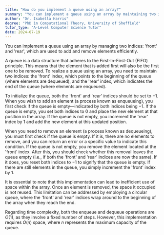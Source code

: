 ```yaml
---
title: "How do you implement a queue using an array?"
summary: "You can implement a queue using an array by maintaining two indices, front and rear, to add and remove elements."
author: "Dr. Isabella Harris"
degree: "PhD in Computational Theory, University of Sheffield"
tutor_type: "A-Level Computer Science Tutor"
date: 2024-07-19
---
```


You can implement a queue using an array by managing two indices: 'front' and 'rear', which are used to add and remove elements efficiently.

A queue is a data structure that adheres to the First-In-First-Out (FIFO) principle. This means that the element that is added first will also be the first one to be removed. To realize a queue using an array, you need to maintain two indices: the 'front' index, which points to the beginning of the queue (where elements are dequeued), and the 'rear' index, which indicates the end of the queue (where elements are enqueued).

To initialize the queue, both the 'front' and 'rear' indices should be set to $-1$. When you wish to add an element (a process known as enqueueing), you first check if the queue is empty—indicated by both indices being $-1$. If the queue is empty, you set both indices to $0$ and place the new element at that position in the array. If the queue is not empty, you increment the 'rear' index by $1$ and add the new element at this updated position.

When you need to remove an element (a process known as dequeueing), you must first check if the queue is empty. If it is, there are no elements to remove, and you can return an error or a specific value to indicate this condition. If the queue is not empty, you remove the element located at the 'front' index. After this, you should check whether this removal leaves the queue empty (i.e., if both the 'front' and 'rear' indices are now the same). If it does, you reset both indices to $-1$ to signify that the queue is empty. If there are still elements in the queue, you simply increment the 'front' index by $1$.

It is essential to note that this implementation can lead to inefficient use of space within the array. Once an element is removed, the space it occupied is not reused. This limitation can be addressed by employing a circular queue, where the 'front' and 'rear' indices wrap around to the beginning of the array when they reach the end.

Regarding time complexity, both the enqueue and dequeue operations are $O(1)$, as they involve a fixed number of steps. However, this implementation requires $O(n)$ space, where $n$ represents the maximum capacity of the queue.
    